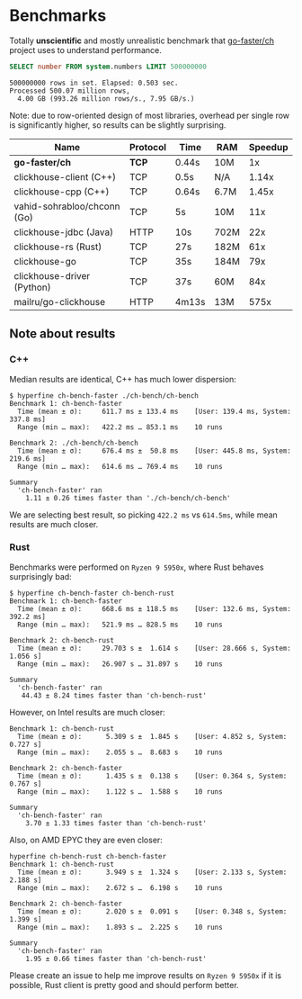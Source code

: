 # Benchmarks

Totally **unscientific** and mostly unrealistic benchmark that
[go-faster/ch](https://github.com/go-faster/ch) project uses to understand performance.

```sql
SELECT number FROM system.numbers LIMIT 500000000
```
```
500000000 rows in set. Elapsed: 0.503 sec.
Processed 500.07 million rows,
  4.00 GB (993.26 million rows/s., 7.95 GB/s.)
```

Note: due to row-oriented design of most libraries, overhead per single row
is significantly higher, so results can be slightly surprising.

| Name                        | Protocol | Time  | RAM  | Speedup |
|-----------------------------|----------|-------|------|---------|
| **go-faster/ch**            | **TCP**  | 0.44s | 10M  | 1x      |
| clickhouse-client (C++)     | TCP      | 0.5s  | N/A  | 1.14x   |
| clickhouse-cpp (C++)        | TCP      | 0.64s | 6.7M | 1.45x   |
| vahid-sohrabloo/chconn (Go) | TCP      | 5s    | 10M  | 11x     |
| clickhouse-jdbc (Java)      | HTTP     | 10s   | 702M | 22x     |
| clickhouse-rs (Rust)        | TCP      | 27s   | 182M | 61x     |
| clickhouse-go               | TCP      | 35s   | 184M | 79x     |
| clickhouse-driver (Python)  | TCP      | 37s   | 60M  | 84x     |
| mailru/go-clickhouse        | HTTP     | 4m13s | 13M  | 575x    |

## Note about results

### C++
Median results are identical, C++ has much lower dispersion:
```console
$ hyperfine ch-bench-faster ./ch-bench/ch-bench
Benchmark 1: ch-bench-faster
  Time (mean ± σ):     611.7 ms ± 133.4 ms    [User: 139.4 ms, System: 337.8 ms]
  Range (min … max):   422.2 ms … 853.1 ms    10 runs

Benchmark 2: ./ch-bench/ch-bench
  Time (mean ± σ):     676.4 ms ±  50.8 ms    [User: 445.8 ms, System: 219.6 ms]
  Range (min … max):   614.6 ms … 769.4 ms    10 runs

Summary
  'ch-bench-faster' ran
    1.11 ± 0.26 times faster than './ch-bench/ch-bench'
```

We are selecting best result, so picking `422.2 ms` vs `614.5ms`, while mean results
are much closer.

### Rust

Benchmarks were performed on `Ryzen 9 5950x`, where Rust behaves surprisingly bad:
```console
$ hyperfine ch-bench-faster ch-bench-rust
Benchmark 1: ch-bench-faster
  Time (mean ± σ):     668.6 ms ± 118.5 ms    [User: 132.6 ms, System: 392.2 ms]
  Range (min … max):   521.9 ms … 828.5 ms    10 runs

Benchmark 2: ch-bench-rust
  Time (mean ± σ):     29.703 s ±  1.614 s    [User: 28.666 s, System: 1.056 s]
  Range (min … max):   26.907 s … 31.897 s    10 runs

Summary
  'ch-bench-faster' ran
   44.43 ± 8.24 times faster than 'ch-bench-rust'
```

However, on Intel results are much closer:
```console
Benchmark 1: ch-bench-rust
  Time (mean ± σ):      5.309 s ±  1.845 s    [User: 4.852 s, System: 0.727 s]
  Range (min … max):    2.055 s …  8.683 s    10 runs

Benchmark 2: ch-bench-faster
  Time (mean ± σ):      1.435 s ±  0.138 s    [User: 0.364 s, System: 0.767 s]
  Range (min … max):    1.122 s …  1.588 s    10 runs

Summary
  'ch-bench-faster' ran
    3.70 ± 1.33 times faster than 'ch-bench-rust'
```

Also, on AMD EPYC they are even closer:
```console
hyperfine ch-bench-rust ch-bench-faster
Benchmark 1: ch-bench-rust
  Time (mean ± σ):      3.949 s ±  1.324 s    [User: 2.133 s, System: 2.188 s]
  Range (min … max):    2.672 s …  6.198 s    10 runs

Benchmark 2: ch-bench-faster
  Time (mean ± σ):      2.020 s ±  0.091 s    [User: 0.348 s, System: 1.399 s]
  Range (min … max):    1.893 s …  2.225 s    10 runs

Summary
  'ch-bench-faster' ran
    1.95 ± 0.66 times faster than 'ch-bench-rust'
```

Please create an issue to help me improve results on `Ryzen 9 5950x` if it is possible,
Rust client is pretty good and should perform better.
